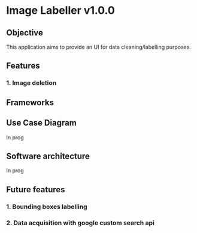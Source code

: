 # Image Labeller v1.0.0

## Objective
This application aims to provide an UI for data cleaning/labelling purposes.

## Features
### 1. Image deletion

## Frameworks

## Use Case Diagram
In prog

## Software architecture
In prog


## Future features
### 1. Bounding boxes labelling
### 2. Data acquisition with google custom search api
